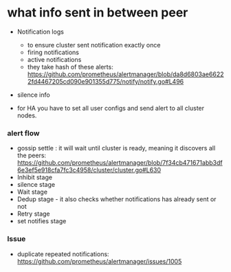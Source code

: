 # what info sent in between peer 

- Notification logs
    - to ensure cluster sent notification exactly once
    - firing notifications
    - active notifications
    - they take hash of these alerts: https://github.com/prometheus/alertmanager/blob/da8d6803ae66222fd4467205cd090e901355d775/notify/notify.go#L496
    
- silence info


- for HA you have to set all user configs and send alert to all cluster nodes.



### alert flow
- gossip settle : it will wait until cluster is ready, meaning it discovers all the peers: https://github.com/prometheus/alertmanager/blob/7f34cb471671abb3df6e3ef5e918cfa7fc3c4958/cluster/cluster.go#L630
- Inhibit stage
- silence stage
- Wait stage
- Dedup stage - it also checks whether notifications has already sent or not
- Retry stage
- set notifies stage


###  Issue 
- duplicate repeated notifications: https://github.com/prometheus/alertmanager/issues/1005